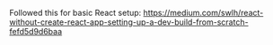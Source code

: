 Followed this for basic React setup: https://medium.com/swlh/react-without-create-react-app-setting-up-a-dev-build-from-scratch-fefd5d9d6baa